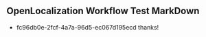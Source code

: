 ## OpenLocalization Workflow Test MarkDown
* fc96db0e-2fcf-4a7a-96d5-ec067d195ecd 
thanks!<!--HONumber=Mar16_HO3-->
